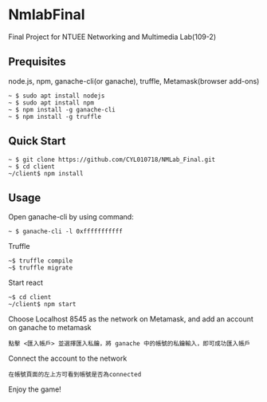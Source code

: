 # NmlabFinal
Final Project for NTUEE Networking and Multimedia Lab(109-2)
## Prequisites
node.js, npm, ganache-cli(or ganache), truffle, Metamask(browser add-ons)
```
~ $ sudo apt install nodejs
~ $ sudo apt install npm
~ $ npm install -g ganache-cli
~ $ npm install -g truffle
```
## Quick Start
```
~ $ git clone https://github.com/CYL010718/NMLab_Final.git
~ $ cd client
~/client$ npm install
```
## Usage
Open ganache-cli by using command:
```
~ $ ganache-cli -l 0xfffffffffff
```
Truffle
```
~$ truffle compile
~$ truffle migrate
```
Start react
```
~$ cd client
~/client$ npm start
```
Choose Localhost 8545 as the network on Metamask, and add an account on ganache to metamask
```
點擊 <匯入帳戶> 並選擇匯入私鑰，將 ganache 中的帳號的私鑰輸入，即可成功匯入帳戶
```
Connect the account to the network
```
在帳號頁面的左上方可看到帳號是否為connected
```
Enjoy the game!

